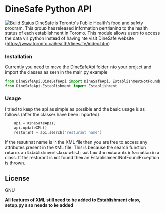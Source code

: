 # DineSafe Python API
[![Build Status](https://travis-ci.org/joemccann/dillinger.svg?branch=master)](https://travis-ci.org/joemccann/dillinger)
DineSafe is Toronto's Public Health's food and safety program.  This group has released information pertrianing to the health status of each establishment in Toronto.  This module allows users to access the data via python instead of having hte visit DineSafe website (https://www.toronto.ca/health/dinesafe/index.htm)

### Installation

Currently you need to move the DineSafeApi folder into your project and import the classes as seen in the main.py example

```python
from DineSafeApi.DineSafeApi import DineSafeApi, EstablishmentNotFoundException
from DineSafeApi.Establishment import Establishment
```

### Usage
I tried to keep the api as simple as possible and the basic usage is as follows (after the classes have been imported)
```python
    api = DineSafeApi()
	api.updateXML()
	resturant = api.search("resturant name")
```
If the resutrnat name is in the XML file then you are free to access any attributes present in the XML file.  This is because the search function returns an Establishment class which just has the resturants information in a class.  If the resturant is not found then an EstablishmentNotFoundException is thrown.


License
----

GNU

**All features of XML still need to be added to Establishment class, setup.py also needs to be added**

